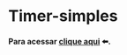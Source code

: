 # Timer-simples
#### Para acessar [clique aqui](https://davimdolabella.github.io/Timer-simples/) ⬅️.
